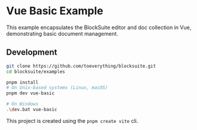 # Vue Basic Example

This example encapsulates the BlockSuite editor and doc collection in Vue, demonstrating basic document management.

## Development

```sh
git clone https://github.com/toeverything/blocksuite.git
cd blocksuite/examples

pnpm install
# On Unix-based systems (Linux, macOS)
pnpm dev vue-basic

# On Windows
.\dev.bat vue-basic
```

This project is created using the `pnpm create vite` cli.
